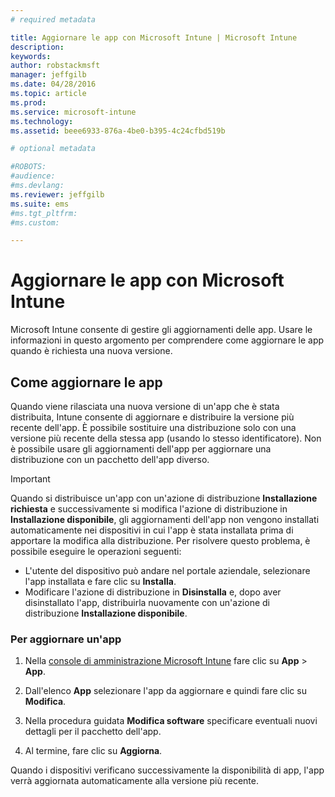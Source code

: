 ```yaml
---
# required metadata

title: Aggiornare le app con Microsoft Intune | Microsoft Intune
description:
keywords:
author: robstackmsft
manager: jeffgilb
ms.date: 04/28/2016
ms.topic: article
ms.prod:
ms.service: microsoft-intune
ms.technology:
ms.assetid: beee6933-876a-4be0-b395-4c24cfbd519b

# optional metadata

#ROBOTS:
#audience:
#ms.devlang:
ms.reviewer: jeffgilb
ms.suite: ems
#ms.tgt_pltfrm:
#ms.custom:

---
```


# Aggiornare le app con Microsoft Intune
Microsoft Intune consente di gestire gli aggiornamenti delle app. Usare le informazioni in questo argomento per comprendere come aggiornare le app quando è richiesta una nuova versione.

## Come aggiornare le app
Quando viene rilasciata una nuova versione di un'app che è stata distribuita, Intune consente di aggiornare e distribuire la versione più recente dell'app. È possibile sostituire una distribuzione solo con una versione più recente della stessa app (usando lo stesso identificatore). Non è possibile usare gli aggiornamenti dell'app per aggiornare una distribuzione con un pacchetto dell'app diverso.

> [!IMPORTANT]
> Quando si distribuisce un'app con un'azione di distribuzione **Installazione richiesta** e successivamente si modifica l'azione di distribuzione in **Installazione disponibile**, gli aggiornamenti dell'app non vengono installati automaticamente nei dispositivi in cui l'app è stata installata prima di apportare la modifica alla distribuzione. Per risolvere questo problema, è possibile eseguire le operazioni seguenti:
> 
> -   L'utente del dispositivo può andare nel portale aziendale, selezionare l'app installata e fare clic su **Installa**.
> -   Modificare l'azione di distribuzione in **Disinstalla** e, dopo aver disinstallato l'app, distribuirla nuovamente con un'azione di distribuzione **Installazione disponibile**.

### Per aggiornare un'app

1.  Nella [console di amministrazione Microsoft Intune](https://manage.microsoft.com) fare clic su **App** &gt; **App**.

2.  Dall'elenco **App** selezionare l'app da aggiornare e quindi fare clic su **Modifica**.

3.  Nella procedura guidata **Modifica software** specificare eventuali nuovi dettagli per il pacchetto dell'app.

4.  Al termine, fare clic su **Aggiorna**.

Quando i dispositivi verificano successivamente la disponibilità di app, l'app verrà aggiornata automaticamente alla versione più recente.





<!--HONumber=May16_HO1-->


